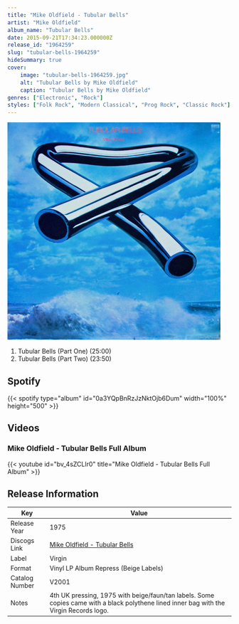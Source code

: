 ```yaml
---
title: "Mike Oldfield - Tubular Bells"
artist: "Mike Oldfield"
album_name: "Tubular Bells"
date: 2015-09-21T17:34:23.000000Z
release_id: "1964259"
slug: "tubular-bells-1964259"
hideSummary: true
cover:
    image: "tubular-bells-1964259.jpg"
    alt: "Tubular Bells by Mike Oldfield"
    caption: "Tubular Bells by Mike Oldfield"
genres: ["Electronic", "Rock"]
styles: ["Folk Rock", "Modern Classical", "Prog Rock", "Classic Rock"]
---
```


![Tubular Bells by Mike Oldfield](tubular-bells-1964259.jpg)

<!-- section break -->

1. Tubular Bells (Part One) (25:00)
2. Tubular Bells (Part Two) (23:50)

<!-- section break -->


## Spotify
{{< spotify type="album" id="0a3YQpBnRzJzNktOjb6Dum" width="100%" height="500" >}}



## Videos
### Mike Oldfield - Tubular Bells Full Album
{{< youtube id="bv_4sZCLlr0" title="Mike Oldfield - Tubular Bells Full Album" >}}<br>



## Release Information
|  Key           | Value                                                |
| ---------------| ---------------------------------------------------- |
| Release Year   | 1975                                   |
| Discogs Link   | [Mike Oldfield - Tubular Bells](https://www.discogs.com/release/1964259-Mike-Oldfield-Tubular-Bells) |
| Label          | Virgin |
| Format         | Vinyl LP Album Repress (Beige Labels) |
| Catalog Number | V2001 |
| Notes | 4th UK pressing, 1975 with beige/faun/tan labels. Some copies came with a black polythene lined inner bag with the Virgin Records logo. |